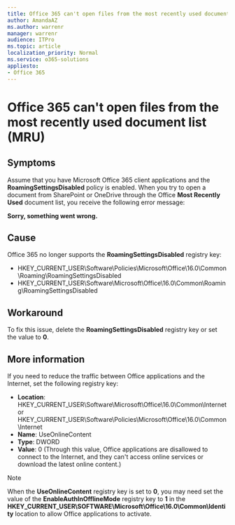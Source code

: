 ```yaml
---
title: Office 365 can't open files from the most recently used document list (MRU)
author: AmandaAZ
ms.author: warrenr
manager: warrenr
audience: ITPro
ms.topic: article
localization_priority: Normal
ms.service: o365-solutions
appliesto:
- Office 365
---
```


# Office 365 can't open files from the most recently used document list (MRU)

## Symptoms

Assume that you have Microsoft Office 365 client applications and the **RoamingSettingsDisabled** policy is enabled. When you try to open a document from SharePoint or OneDrive through the Office **Most Recently Used** document list, you receive the following error message:

**Sorry, something went wrong.**

## Cause

Office 365 no longer supports the **RoamingSettingsDisabled** registry key:

- HKEY_CURRENT_USER\Software\Policies\Microsoft\Office\16.0\Common\Roaming\RoamingSettingsDisabled
- HKEY_CURRENT_USER\Software\Microsoft\Office\16.0\Common\Roaming\RoamingSettingsDisabled

## Workaround

To fix this issue, delete the **RoamingSettingsDisabled** registry key or set the value to **0**.

## More information

If you need to reduce the traffic between Office applications and the Internet, set the following registry key:

- **Location**: HKEY_CURRENT_USER\Software\Microsoft\Office\16.0\Common\Internet or HKEY_CURRENT_USER\Software\Policies\Microsoft\Office\16.0\Common\Internet
- **Name**: UseOnlineContent
- **Type**: DWORD
- **Value**: 0 (Through this value, Office applications are disallowed to connect to the Internet, and they can't access online services or download the latest online content.)

> [!NOTE]
> When the **UseOnlineContent** registry key is set to **0**, you may need set the value of the **EnableAuthInOfflineMode** registry key to **1** in the **HKEY_CURRENT_USER\SOFTWARE\Microsoft\Office\16.0\Common\Identity** location to allow Office applications to activate.